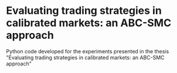 # Evaluating trading strategies in calibrated markets: an ABC-SMC approach
Python code developed for the experiments presented in the thesis "Evaluating trading strategies in calibrated markets: an ABC-SMC approach"
